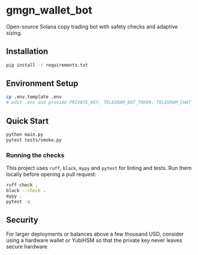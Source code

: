 # gmgn_wallet_bot

Open-source Solana copy trading bot with safety checks and adaptive sizing.

## Installation

```bash
pip install -r requirements.txt
```

## Environment Setup

```bash
cp .env.template .env
# edit .env and provide PRIVATE_KEY, TELEGRAM_BOT_TOKEN, TELEGRAM_CHAT_ID
```

## Quick Start

```bash
python main.py
pytest tests/smoke.py
```

### Running the checks

This project uses `ruff`, `black`, `mypy` and `pytest` for linting and tests. Run them locally before opening a pull request:

```bash
ruff check .
black --check .
mypy .
pytest -q
```


## Security

For larger deployments or balances above a few thousand USD, consider using a
hardware wallet or YubiHSM so that the private key never leaves secure
hardware.
